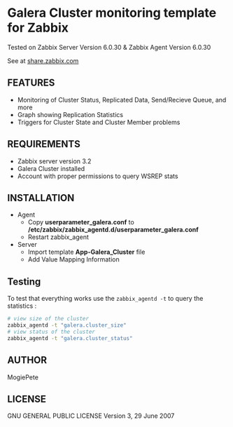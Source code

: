Galera Cluster monitoring template for Zabbix
===========================================


Tested on Zabbix Server Version 6.0.30 & Zabbix Agent Version 6.0.30

See at [share.zabbix.com](https://share.zabbix.com/databases/mysql/galera-cluster-monitoring)

FEATURES
--------
* Monitoring of Cluster Status, Replicated Data, Send/Recieve Queue, and more
* Graph showing Replication Statistics
* Triggers for Cluster State and Cluster Member problems


REQUIREMENTS
------------
* Zabbix server version 3.2
* Galera Cluster installed
* Account with proper permissions to query WSREP stats

INSTALLATION
------------
* Agent
  * Copy __userparameter_galera.conf__ to __/etc/zabbix/zabbix_agentd.d/userparameter_galera.conf__
  * Restart zabbix_agent
* Server
  * Import template __App-Galera_Cluster__ file
  * Add Value Mapping Information

Testing
-------
To test that everything works use the `zabbix_agentd -t` to query the statistics :

```bash
# view size of the cluster
zabbix_agentd -t "galera.cluster_size"
# view status of the cluster
zabbix_agentd -t "galera.cluster_status"
```

AUTHOR
------
MogiePete

LICENSE
-------
GNU GENERAL PUBLIC LICENSE Version 3, 29 June 2007
